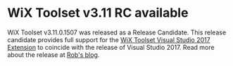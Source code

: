 # WiX Toolset v3.11 RC available

WiX Toolset v3.11.0.1507 was released as a Release Candidate. This release candidate provides full support for the [WiX Toolset Visual Studio 2017 Extension][vs] to coincide with the release of Visual Studio 2017. Read more about the release at [Rob's blog][rob].

[vs]: https://marketplace.visualstudio.com/vsgallery/2eb3402e-ea6d-4dcd-8340-c88435e54ea9
[rob]: http://robmensching.com/blog/posts/2017/3/7/wix-v3.11-release-candidate/

